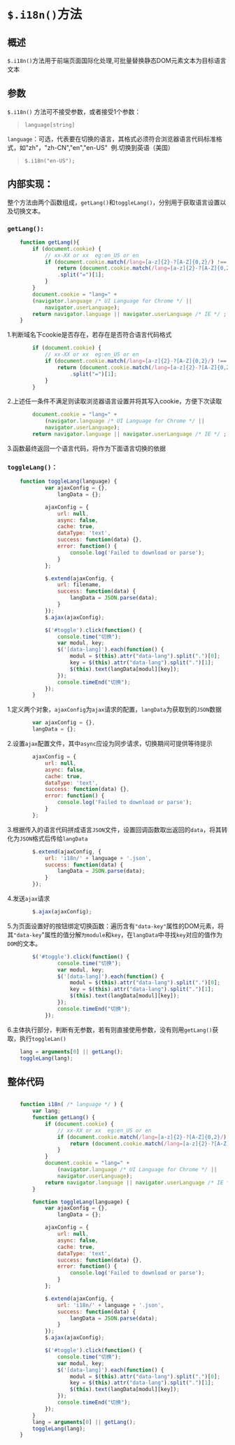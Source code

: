 # `$.i18n()`方法

## 概述

`$.i18n()`方法用于前端页面国际化处理,可批量替换静态DOM元素文本为目标语言文本


##  参数
`$.i18n()` 方法可不接受参数，或者接受1个参数：


> `language[string]`



`language`：可选，代表要在切换的语言，其格式必须符合浏览器语言代码标准格式，如"zh"，"zh-CN","en","en-US"
&nbsp;例.切换到英语（美国）
>  `$.i18n("en-US");`


## 内部实现：
整个方法由两个函数组成，`getLang()`和`toggleLang()`，分别用于获取语言设置以及切换文本。
### `getLang():`


```javascript
    function getLang(){
        if (document.cookie) {
            // xx-XX or xx  eg:en_US or en
            if (document.cookie.match(/lang=[a-z]{2}-?[A-Z]{0,2}/) !== null) {
                return (document.cookie.match(/lang=[a-z]{2}-?[A-Z]{0,2}/))[0]
                .split("=")[1];
            }
        }
        document.cookie = "lang=" +
        (navigator.language /* UI Language for Chrome */ ||
            navigator.userLanguage);
        return navigator.language || navigator.userLanguage /* IE */ ;
    }
```
1.判断域名下cookie是否存在，若存在是否符合语言代码格式
```javascript
        if (document.cookie) {
            // xx-XX or xx  eg:en_US or en
            if (document.cookie.match(/lang=[a-z]{2}-?[A-Z]{0,2}/) !== null) {
                return (document.cookie.match(/lang=[a-z]{2}-?[A-Z]{0,2}/))[0]
                    .split("=")[1];
            }
        }
```
2.上述任一条件不满足则读取浏览器语言设置并将其写入cookie，方便下次读取
```javascript
        document.cookie = "lang=" +
            (navigator.language /* UI Language for Chrome */ ||
            navigator.userLanguage);
        return navigator.language || navigator.userLanguage /* IE */ ;
```
3.函数最终返回一个语言代码，将作为下面语言切换的依据
<br>

### `toggleLang()：`
```javascript
    function toggleLang(language) {
            var ajaxConfig = {},
                langData = {};

            ajaxConfig = {
                url: null,
                async: false,
                cache: true,
                dataType: 'text',
                success: function(data) {},
                error: function() {
                    console.log('Failed to download or parse');
                }
            };

            $.extend(ajaxConfig, {
                url: filename,
                success: function(data) {
                    langData = JSON.parse(data);
                }
            });
            $.ajax(ajaxConfig);

            $('#toggle').click(function() {
                console.time("切换");
                var modul, key;
                $('[data-lang]').each(function() {
                    modul = $(this).attr("data-lang").split(".")[0];
                    key = $(this).attr("data-lang").split(".")[1];
                    $(this).text(langData[modul][key]);
                });
                console.timeEnd("切换");
            });
        }
```
1.定义两个对象，`ajaxConfig`为`ajax`请求的配置，`langData`为获取到的`JSON`数据
```javascript
        var ajaxConfig = {},
        langData = {};
```
2.设置`ajax`配置文件，其中`async`应设为同步请求，切换期间可提供等待提示
```javascript
        ajaxConfig = {
            url: null,
            async: false,
            cache: true,
            dataType: 'text',
            success: function(data) {},
            error: function() {
                console.log('Failed to download or parse');
            }
        };
```
3.根据传入的语言代码拼成语言`JSON`文件，设置回调函数取出返回的`data`，将其转化为`JSON`格式后传给`langData`
```javascript
        $.extend(ajaxConfig, {
            url: 'i18n/' + language + '.json',
            success: function(data) {
                langData = JSON.parse(data);
            }
        });
```
4.发送`ajax`请求
```javascript
        $.ajax(ajaxConfig);
```
5.为页面设置好的按钮绑定切换函数：遍历含有`"data-key"`属性的DOM元素，将其`"data-key`"属性的值分解`为module`和`key`，在`langData`中寻找`key`对应的值作为`DOM`的文本。
```javascript
        $('#toggle').click(function() {
                console.time("切换");
                var modul, key;
                $('[data-lang]').each(function() {
                    modul = $(this).attr("data-lang").split(".")[0];
                    key = $(this).attr("data-lang").split(".")[1];
                    $(this).text(langData[modul][key]);
                });
                console.timeEnd("切换");
            });
```
6.主体执行部分，判断有无参数，若有则直接使用参数，没有则用`getLang()`获取，执行`toggleLan()`
```javascript
    lang = arguments[0] || getLang();
    toggleLang(lang);
```
## 整体代码

```javascript

    function i18n( /* language */ ) {
        var lang;
        function getLang() {
            if (document.cookie) {
                // xx-XX or xx  eg:en_US or en
                if (document.cookie.match(/lang=[a-z]{2}-?[A-Z]{0,2}/) !== null) {
                    return (document.cookie.match(/lang=[a-z]{2}-?[A-Z]{0,2}/))[0].split("=")[1];
                }
            }
            document.cookie = "lang=" +
                (navigator.language /* UI Language for Chrome */ ||
                navigator.userLanguage);
            return navigator.language || navigator.userLanguage /* IE */ ;
        }

        function toggleLang(language) {
            var ajaxConfig = {},
                langData = {};

            ajaxConfig = {
                url: null,
                async: false,
                cache: true,
                dataType: 'text',
                success: function(data) {},
                error: function() {
                    console.log('Failed to download or parse');
                }
            };

            $.extend(ajaxConfig, {
                url: 'i18n/' + language + '.json',
                success: function(data) {
                    langData = JSON.parse(data);
                }
            });
            $.ajax(ajaxConfig);

            $('#toggle').click(function() {
                console.time("切换");
                var modul, key;
                $('[data-lang]').each(function() {
                    modul = $(this).attr("data-lang").split(".")[0];
                    key = $(this).attr("data-lang").split(".")[1];
                    $(this).text(langData[modul][key]);
                });
                console.timeEnd("切换");
            });
        }
        lang = arguments[0] || getLang();
        toggleLang(lang);
    }
```
